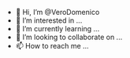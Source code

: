 - 👋 Hi, I’m @VeroDomenico
- 👀 I’m interested in ...
- 🌱 I’m currently learning ...
- 💞️ I’m looking to collaborate on ...
- 📫 How to reach me ...

<!---
VeroDomenico/VeroDomenico is a ✨ special ✨ repository because its `README.md` (this file) appears on your GitHub profile.
You can click the Preview link to take a look at your changes.
--->
